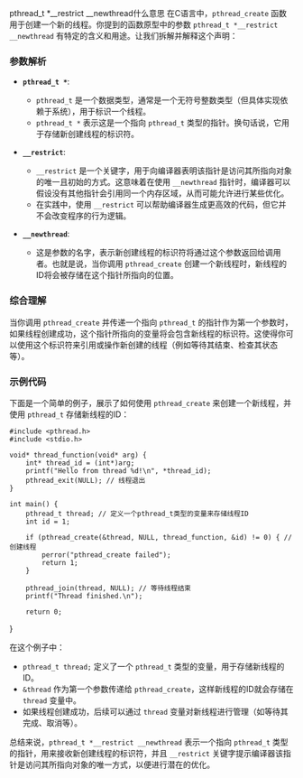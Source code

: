 pthread_t *__restrict __newthread什么意思
在C语言中，`pthread_create` 函数用于创建一个新的线程。你提到的函数原型中的参数 `pthread_t *__restrict __newthread` 有特定的含义和用途。让我们拆解并解释这个声明：

### 参数解析

- **`pthread_t *`**:
  - `pthread_t` 是一个数据类型，通常是一个无符号整数类型（但具体实现依赖于系统），用于标识一个线程。
  - `pthread_t *` 表示这是一个指向 `pthread_t` 类型的指针。换句话说，它用于存储新创建线程的标识符。

- **`__restrict`**:
  - `__restrict` 是一个关键字，用于向编译器表明该指针是访问其所指向对象的唯一且初始的方式。这意味着在使用 `__newthread` 指针时，编译器可以假设没有其他指针会引用同一个内存区域，从而可能允许进行某些优化。
  - 在实践中，使用 `__restrict` 可以帮助编译器生成更高效的代码，但它并不会改变程序的行为逻辑。

- **`__newthread`**:
  - 这是参数的名字，表示新创建线程的标识符将通过这个参数返回给调用者。也就是说，当你调用 `pthread_create` 创建一个新线程时，新线程的ID将会被存储在这个指针所指向的位置。

### 综合理解

当你调用 `pthread_create` 并传递一个指向 `pthread_t` 的指针作为第一个参数时，如果线程创建成功，这个指针所指向的变量将会包含新线程的标识符。这使得你可以使用这个标识符来引用或操作新创建的线程（例如等待其结束、检查其状态等）。

### 示例代码

下面是一个简单的例子，展示了如何使用 `pthread_create` 来创建一个新线程，并使用 `pthread_t` 存储新线程的ID：
    
    #include <pthread.h>
    #include <stdio.h>

	void* thread_function(void* arg) {
	    int* thread_id = (int*)arg;
	    printf("Hello from thread %d!\n", *thread_id);
	    pthread_exit(NULL); // 线程退出
	}
	
	int main() {
	    pthread_t thread; // 定义一个pthread_t类型的变量来存储线程ID
	    int id = 1;
	
	    if (pthread_create(&thread, NULL, thread_function, &id) != 0) { // 创建线程
	        perror("pthread_create failed");
	        return 1;
	    }
	
	    pthread_join(thread, NULL); // 等待线程结束
	    printf("Thread finished.\n");
	
	    return 0;
}

在这个例子中：
- `pthread_t thread;` 定义了一个 `pthread_t` 类型的变量，用于存储新线程的ID。
- `&thread` 作为第一个参数传递给 `pthread_create`，这样新线程的ID就会存储在 `thread` 变量中。
- 如果线程创建成功，后续可以通过 `thread` 变量对新线程进行管理（如等待其完成、取消等）。

总结来说，`pthread_t *__restrict __newthread` 表示一个指向 `pthread_t` 类型的指针，用来接收新创建线程的标识符，并且 `__restrict` 关键字提示编译器该指针是访问其所指向对象的唯一方式，以便进行潜在的优化。